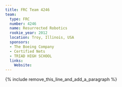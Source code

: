 ```yaml
---
title: FRC Team 4246
team:
  type: FRC
  number: 4246
  name: Resurrected Robotics
  rookie_year: 2012
  location: Troy, Illinois, USA
  sponsors:
  - The Boeing Company
  - Certified Nets
  - TRIAD HIGH SCHOOL
  links:
    Website:
---
```


{% include remove_this_line_and_add_a_paragraph %}